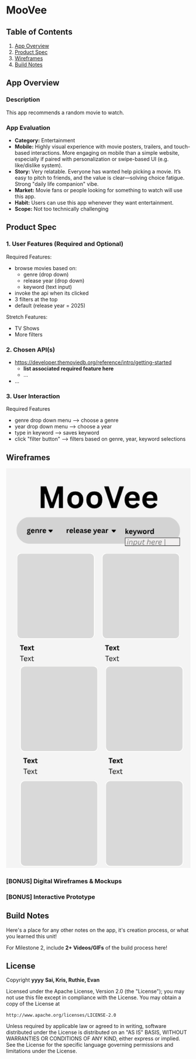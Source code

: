 # **MooVee**

## Table of Contents

1. [App Overview](#App-Overview)
1. [Product Spec](#Product-Spec)
1. [Wireframes](#Wireframes)
1. [Build Notes](#Build-Notes)

## App Overview

### Description

This app recommends a random movie to watch.

### App Evaluation

<!-- Evaluation of your app across the following attributes -->

- **Category:** Entertainment
- **Mobile:** Highly visual experience with movie posters, trailers, and touch-based interactions. More engaging on mobile than a simple website, especially if paired with personalization or swipe-based UI (e.g. like/dislike system).
- **Story:** Very relatable. Everyone has wanted help picking a movie. It’s easy to pitch to friends, and the value is clear—solving choice fatigue. Strong "daily life companion" vibe.
- **Market:** Movie fans or people looking for something to watch will use this app.
- **Habit:** Users can use this app whenever they want entertainment.
- **Scope:** Not too technically challenging

## Product Spec

### 1. User Features (Required and Optional)

Required Features:

- browse movies based on:
    - genre (drop down)
    - release year (drop down)
    - keyword (text input)
- invoke the api when its clicked
- 3 filters at the top
- default (release year = 2025)

Stretch Features:

- TV Shows
- More filters

### 2. Chosen API(s)

- https://developer.themoviedb.org/reference/intro/getting-started
    - **list associated required feature here**
    - ...
- ...

### 3. User Interaction

Required Features

- genre drop down menu --> choose a genre
- year drop down menu --> choose a year
- type in keyword --> saves keyword
- click "filter button" --> filters based on genre, year, keyword selections

## Wireframes

<!-- Add picture of your hand sketched wireframes in this section -->
<img src="MooVee_Wireframe.png" width=600>

### [BONUS] Digital Wireframes & Mockups

### [BONUS] Interactive Prototype

## Build Notes

Here's a place for any other notes on the app, it's creation
process, or what you learned this unit!

For Milestone 2, include **2+ Videos/GIFs** of the build process here!


## License

Copyright **yyyy** **Sai, Kris, Ruthie, Evan**

Licensed under the Apache License, Version 2.0 (the "License");
you may not use this file except in compliance with the License.
You may obtain a copy of the License at

    http://www.apache.org/licenses/LICENSE-2.0

Unless required by applicable law or agreed to in writing, software
distributed under the License is distributed on an "AS IS" BASIS,
WITHOUT WARRANTIES OR CONDITIONS OF ANY KIND, either express or implied.
See the License for the specific language governing permissions and
limitations under the License.
